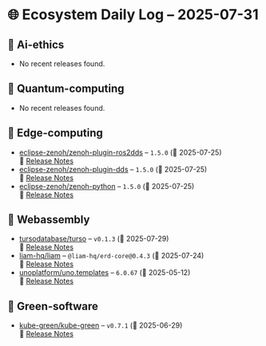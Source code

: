 # 🌐 Ecosystem Daily Log – 2025-07-31

## 🔹 Ai-ethics
- No recent releases found.

## 🔹 Quantum-computing
- No recent releases found.

## 🔹 Edge-computing
- [eclipse-zenoh/zenoh-plugin-ros2dds](https://github.com/eclipse-zenoh/zenoh-plugin-ros2dds/releases/tag/1.5.0) – `1.5.0` (📅 2025-07-25)  
  🔗 [Release Notes](https://github.com/eclipse-zenoh/zenoh-plugin-ros2dds/releases/tag/1.5.0)
- [eclipse-zenoh/zenoh-plugin-dds](https://github.com/eclipse-zenoh/zenoh-plugin-dds/releases/tag/1.5.0) – `1.5.0` (📅 2025-07-25)  
  🔗 [Release Notes](https://github.com/eclipse-zenoh/zenoh-plugin-dds/releases/tag/1.5.0)
- [eclipse-zenoh/zenoh-python](https://github.com/eclipse-zenoh/zenoh-python/releases/tag/1.5.0) – `1.5.0` (📅 2025-07-25)  
  🔗 [Release Notes](https://github.com/eclipse-zenoh/zenoh-python/releases/tag/1.5.0)

## 🔹 Webassembly
- [tursodatabase/turso](https://github.com/tursodatabase/turso/releases/tag/v0.1.3) – `v0.1.3` (📅 2025-07-29)  
  🔗 [Release Notes](https://github.com/tursodatabase/turso/releases/tag/v0.1.3)
- [liam-hq/liam](https://github.com/liam-hq/liam/releases/tag/%40liam-hq/erd-core%400.4.3) – `@liam-hq/erd-core@0.4.3` (📅 2025-07-24)  
  🔗 [Release Notes](https://github.com/liam-hq/liam/releases/tag/%40liam-hq/erd-core%400.4.3)
- [unoplatform/uno.templates](https://github.com/unoplatform/uno.templates/releases/tag/6.0.67) – `6.0.67` (📅 2025-05-12)  
  🔗 [Release Notes](https://github.com/unoplatform/uno.templates/releases/tag/6.0.67)

## 🔹 Green-software
- [kube-green/kube-green](https://github.com/kube-green/kube-green/releases/tag/v0.7.1) – `v0.7.1` (📅 2025-06-29)  
  🔗 [Release Notes](https://github.com/kube-green/kube-green/releases/tag/v0.7.1)